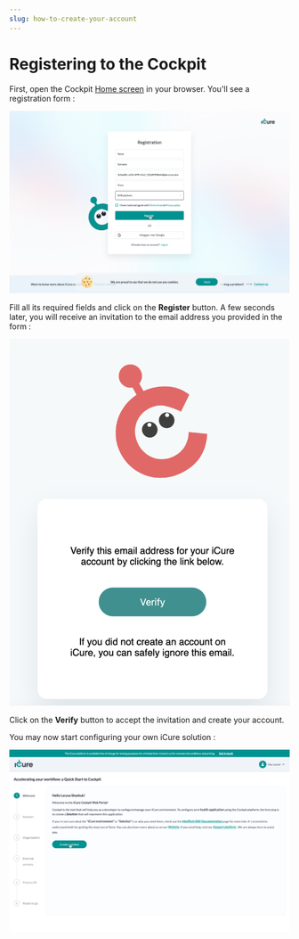 ```yaml
---
slug: how-to-create-your-account
---
```

# Registering to the Cockpit

First, open the Cockpit [Home screen](https://cockpit.icure.dev) in your browser. You'll see a 
registration form :

![Registration form](./img/register/register.png)

Fill all its required fields and click on the **Register** button.
A few seconds later, you will receive an invitation to the email address you provided in the form :

![Registration Invitation](./img/register/register-email.png)

Click on the **Verify** button to accept the invitation and create your account.

You may now start configuring your own iCure solution : 

![Welcome step, create Solution](img/onboarding/create-solution-btn.png)
